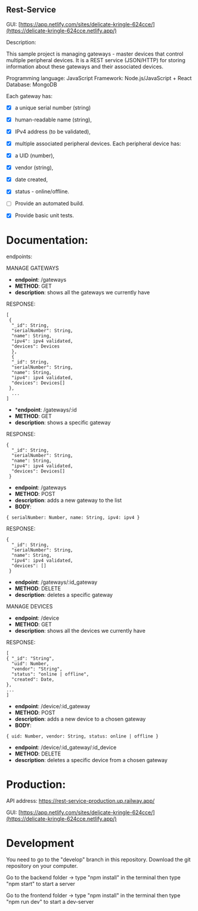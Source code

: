 ## Rest-Service
GUI: [https://app.netlify.com/sites/delicate-kringle-624cce/](https://delicate-kringle-624cce.netlify.app/)

Description:

This sample project is managing gateways - master devices that control multiple peripheral
devices.
It is a REST service (JSON/HTTP) for storing information about these
gateways and their associated devices. 

Programming language: JavaScript
Framework: Node.js/JavaScript + React
Database: MongoDB


Each gateway has:
- [x] a unique serial number (string) 
- [x] human-readable name (string),
- [x] IPv4 address (to be validated),
- [x] multiple associated peripheral devices.
Each peripheral device has:
- [x] a UID (number),
- [x] vendor (string),
- [x] date created,
- [x] status - online/offline.

- [ ] Provide an automated build.
- [x] Provide basic unit tests.

# Documentation:

endpoints:

MANAGE GATEWAYS

- **endpoint**: /gateways
- **METHOD**: GET
- **description**: shows all the gateways we currently have

RESPONSE:

```code
[
 {
  "_id": String,
  "serialNumber": String,
  "name": String,
  "ipv4": ipv4 validated,
  "devices": Devices
  }, 
  {
  "_id": String,
  "serialNumber": String,
  "name": String,
  "ipv4": ipv4 validated,
  "devices": Devices[]
 },
  ...
]
```

- ***endpoint**: /gateways/:id
- **METHOD**: GET
- **description**: shows a specific gateway

RESPONSE:

```code
{
  "_id": String,
  "serialNumber": String,
  "name": String,
  "ipv4": ipv4 validated,
  "devices": Devices[]
 }
 ```
 
- **endpoint**: /gateways
- **METHOD**: POST
- **description**: adds a new gateway to the list
- **BODY**: 
 ```code
 { serialNumber: Number, name: String, ipv4: ipv4 }
 ```

RESPONSE: 

```code
{
  "_id": String,
  "serialNumber": String,
  "name": String,
  "ipv4": ipv4 validated,
  "devices": []
 }
```

- **endpoint**: /gateways/:id_gateway
- **METHOD**: DELETE
- **description**: deletes a specific gateway

MANAGE DEVICES

- **endpoint**: /device
- **METHOD**: GET
- **description**: shows all the devices we currently have

RESPONSE:

```code
[
{ "_id": "String",
  "uid": Number,
  "vendor": "String",
  "status": "online | offline",
  "created": Date,
},
...
]
```

- **endpoint**: /device/:id_gateway
- **METHOD**: POST
- **description**: adds a new device to a chosen gateway
- **BODY**:

```code
{ uid: Number, vendor: String, status: online | offline }
```

- **endpoint**: /device/:id_gateway/:id_device
- **METHOD**: DELETE
- **description**: deletes a specific device from a chosen gateway

# Production: 

API address: https://rest-service-production.up.railway.app/

GUI: [https://app.netlify.com/sites/delicate-kringle-624cce/](https://delicate-kringle-624cce.netlify.app/)

# Development

You need to go to the "develop" branch in this repository. Download the git repository on your computer. 

Go to the backend folder -> type "npm install" in the terminal then type "npm start" to start a server

Go to the frontend folder -> type "npm install" in the terminal then type "npm run dev" to start a dev-server
